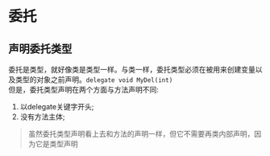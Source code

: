 # 委托
## 声明委托类型
委托是类型，就好像类是类型一样。与类一样，委托类型必须在被用来创建变量以及类型的对象之前声明。`delegate void MyDel(int)`  
但是，委托类型声明在两个方面与方法声明不同:  
1. 以delegate关键字开头;  
2. 没有方法主体;  
> 虽然委托类型声明看上去和方法的声明一样，但它不需要再类内部声明，因为它是类型声明  


